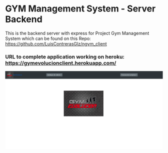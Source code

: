 # GYM Management System - Server Backend

This is the backend server with express for Project Gym Management System which can be found on this Repo: https://github.com/LuisContrerasGlz/ngym_client

### URL to complete application working on heroku: https://gymevolucionclient.herokuapp.com/

![Syste,](./capt.png)
